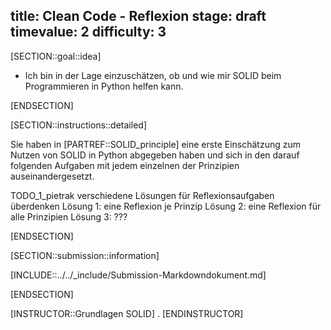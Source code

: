 title: Clean Code - Reflexion
stage: draft
timevalue: 2
difficulty: 3
---
[SECTION::goal::idea]

- Ich bin in der Lage einzuschätzen, ob und wie mir SOLID beim Programmieren in Python helfen kann.

[ENDSECTION]

[SECTION::instructions::detailed]

Sie haben in [PARTREF::SOLID_principle] eine erste Einschätzung zum Nutzen von SOLID in 
Python abgegeben haben und sich in den darauf folgenden Aufgaben mit jedem einzelnen der 
Prinzipien auseinandergesetzt.

TODO_1_pietrak verschiedene Lösungen für Reflexionsaufgaben überdenken
Lösung 1: eine Reflexion je Prinzip
Lösung 2: eine Reflexion für alle Prinzipien
Lösung 3: ???

[ENDSECTION]

[SECTION::submission::information]

[INCLUDE::../../_include/Submission-Markdowndokument.md]

[ENDSECTION]

[INSTRUCTOR::Grundlagen SOLID]
.
[ENDINSTRUCTOR]
